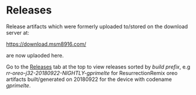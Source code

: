 Releases
========

Release artifacts which were formerly uploaded to/stored on the download server at:

   https://download.msm8916.com/

are now uplaoded here.

Go to the [Releases](https://github.com/Galaxy-MSM8916/releases/releases) tab at the top to view 
releases sorted by *build prefix*, e.g *rr-oreo-j32-20180922-NIGHTLY-gprimelte* for ResurrectionRemix oreo
artifacts built/generated on 20180922 for the device with codename *gprimelte*.
